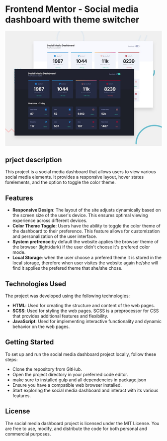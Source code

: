 # Frontend Mentor - Social media dashboard with theme switcher

![Design preview for the Social media dashboard with theme switcher coding challenge](./design/desktop-preview.jpg)



## prject description
This project is a social media dashboard that allows users to view various social media elements. It provides a responsive layout, hover states forelements, and the option to toggle the color theme.


## Features
- __Responsive Design__: The layout of the site adjusts dynamically based on the screen size of the user's device. This ensures optimal viewing experience across different devices.
- __Color Theme Toggle__: Users have the ability to toggle the color theme of the dashboard to their preference. This feature allows for customization and personalization of the user interface.
- __System prefrence__:by default the website applies the browser theme of the browser (light/dark) if the user didn't choose it's prefered color mode. 
- __Local Storage__: when the user choose a prefered theme it is stored in the local storage, therefore when user visites the website again he/she will
find it applies the prefered theme that she/she chose.

## Technologies Used
The project was developed using the following technologies:

- __HTML__: Used for creating the structure and content of the web pages.
- __SCSS__: Used for styling the web pages. SCSS is a preprocessor for CSS that provides additional features and flexibility.
- __JavaScript__: Used for implementing interactive functionality and dynamic behavior on the web pages.

## Getting Started
To set up and run the social media dashboard project locally, follow these steps:

- Clone the repository from GitHub.
- Open the project directory in your preferred code editor.
- make sure to installed gulp and all dependencies in package.json 
- Ensure you have a compatible web browser installed.
- Start exploring the social media dashboard and interact with its various features.

## License

The social media dashboard project is licensed under the MIT License. You are free to use, modify, and distribute the code for both personal and commercial purposes.


